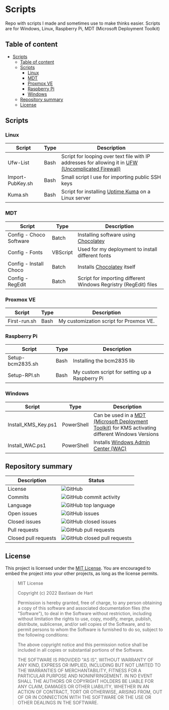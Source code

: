 # Scripts
Repo with scripts I made and sometimes use to make thinks easier. Scripts are for Windows, Linux, Raspberry Pi, MDT (Microsoft Deployment Toolkit)

## Table of content
- [Scripts](#scripts)
  - [Table of content](#table-of-content)
  - [Scripts](#scripts-1)
    - [Linux](#linux)
    - [MDT](#mdt)
    - [Proxmox VE](#proxmox-ve)
    - [Raspberry Pi](#raspberry-pi)
    - [Windows](#windows)
  - [Repository summary](#repository-summary)
  - [License](#license)

## Scripts

### Linux

Script | Type | Description
---- | ----- | -----
Ufw-List | Bash | Script for looping over text file with IP addresses for allowing it in [UFW (Uncomplicated Firewall)](https://help.ubuntu.com/community/UFW)
Import-PubKey.sh | Bash | Small script I use for importing public SSH keys
Kuma.sh | Bash | Script for installing [Uptime Kuma](https://github.com/louislam/uptime-kuma) on a Linux server

### MDT

Script | Type | Description
---- | ----- | -----
Config - Choco Software | Batch | Installing software using [Chocolatey](https://chocolatey.org/) 
Config - Fonts | VBScript | Used for my deployment to install different fonts
Config - Install Choco | Batch | Installs [Chocolatey](https://chocolatey.org/) itself
Config - RegEdit | Batch | Script for importing different Windows Regristry (RegEdit) files

### Proxmox VE

Script | Type | Description
---- | ----- | -----
First-run.sh | Bash | My customization script for Proxmox VE.

### Raspberry Pi

Script | Type | Description
---- | ----- | -----
Setup-bcm2835.sh | Bash | Installing the bcm2835 lib
Setup-RPI.sh | Bash | My custom script for setting up a Raspberry Pi

### Windows

Script | Type | Description
---- | ----- | -----
Install_KMS_Key.ps1 | PowerShell | Can be used in a [MDT (Microsoft Deployment Toolkit)](https://www.microsoft.com/en-us/download/details.aspx?id=54259) for KMS activating different Windows Versions
Install_WAC.ps1 | PowerShell | Installs [Windows Admin Center (WAC)](https://www.microsoft.com/en-us/windows-server/windows-admin-center)

## Repository summary

Description | Status
---- | ------
License | ![GitHub](https://img.shields.io/github/license/Bastiaantjuhh/Scripts)
Commits | ![GitHub commit activity](https://img.shields.io/github/commit-activity/m/Bastiaantjuhh/Scripts)
Language | ![GitHub top language](https://img.shields.io/github/languages/top/Bastiaantjuhh/Scripts)
Open issues | ![GitHub issues](https://img.shields.io/github/issues/Bastiaantjuhh/Scripts)
Closed issues | ![GitHub closed issues](https://img.shields.io/github/issues-closed/Bastiaantjuhh/Scripts)
Pull requests | ![GitHub pull requests](https://img.shields.io/github/issues-pr-raw/Bastiaantjuhh/Scripts)
Closed pull requests | ![GitHub closed pull requests](https://img.shields.io/github/issues-pr-closed-raw/Bastiaantjuhh/Scripts)

## License
This project is licensed under the [MIT License](https://github.com/Bastiaantjuhh/Scripts/blob/main/LICENSE). You are encouraged to embed the project into your other projects, as long as the license permits.

> MIT License
> 
> Copyright (c) 2022 Bastiaan de Hart
> 
> Permission is hereby granted, free of charge, to any person obtaining
> a copy of this software and associated documentation files (the
> "Software"), to deal in the Software without restriction, including
> without limitation the rights to use, copy, modify, merge, publish,
> distribute, sublicense, and/or sell copies of the Software, and to
> permit persons to whom the Software is furnished to do so, subject to
> the following conditions:
> 
> The above copyright notice and this permission notice shall be
> included in all copies or substantial portions of the Software.
> 
> THE SOFTWARE IS PROVIDED "AS IS", WITHOUT WARRANTY OF ANY KIND,
> EXPRESS OR IMPLIED, INCLUDING BUT NOT LIMITED TO THE WARRANTIES OF
> MERCHANTABILITY, FITNESS FOR A PARTICULAR PURPOSE AND NONINFRINGEMENT.
> IN NO EVENT SHALL THE AUTHORS OR COPYRIGHT HOLDERS BE LIABLE FOR ANY
> CLAIM, DAMAGES OR OTHER LIABILITY, WHETHER IN AN ACTION OF CONTRACT,
> TORT OR OTHERWISE, ARISING FROM, OUT OF OR IN CONNECTION WITH THE
> SOFTWARE OR THE USE OR OTHER DEALINGS IN THE SOFTWARE.
